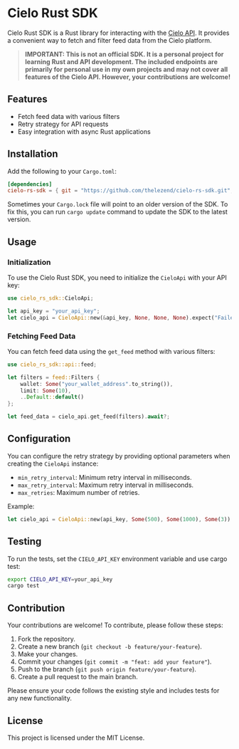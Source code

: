 # Cielo Rust SDK

Cielo Rust SDK is a Rust library for interacting with the [Cielo API](https://developer.cielo.finance/reference/getfeed). It provides a convenient way to fetch and filter feed data from the Cielo platform.

> **IMPORTANT: This is not an official SDK. It is a personal project for learning Rust and API development. The included endpoints are primarily for personal use in my own projects and may not cover all features of the Cielo API. However, your contributions are welcome!**

## Features

- Fetch feed data with various filters
- Retry strategy for API requests
- Easy integration with async Rust applications

## Installation

Add the following to your `Cargo.toml`:

```toml
[dependencies]
cielo-rs-sdk = { git = "https://github.com/thelezend/cielo-rs-sdk.git", branch = "main"}
```

Sometimes your `Cargo.lock` file will point to an older version of the SDK. To fix this, you can run `cargo update` command to update the SDK to the latest version.

## Usage

### Initialization

To use the Cielo Rust SDK, you need to initialize the `CieloApi` with your API key:

```rust
use cielo_rs_sdk::CieloApi;

let api_key = "your_api_key";
let cielo_api = CieloApi::new(&api_key, None, None, None).expect("Failed to initialize CieloApi");
```

### Fetching Feed Data

You can fetch feed data using the `get_feed` method with various filters:

```rust
use cielo_rs_sdk::api::feed;

let filters = feed::Filters {
    wallet: Some("your_wallet_address".to_string()),
    limit: Some(10),
    ..Default::default()
};

let feed_data = cielo_api.get_feed(filters).await?;
```

## Configuration

You can configure the retry strategy by providing optional parameters when creating the `CieloApi` instance:

- `min_retry_interval`: Minimum retry interval in milliseconds.
- `max_retry_interval`: Maximum retry interval in milliseconds.
- `max_retries`: Maximum number of retries.

Example:

```rust
let cielo_api = CieloApi::new(api_key, Some(500), Some(1000), Some(3)).expect("Failed to create CieloApi");
```

## Testing

To run the tests, set the `CIELO_API_KEY` environment variable and use cargo test:

```sh
export CIELO_API_KEY=your_api_key
cargo test
```

## Contribution

Your contributions are welcome! To contribute, please follow these steps:

1. Fork the repository.
2. Create a new branch (`git checkout -b feature/your-feature`).
3. Make your changes.
4. Commit your changes (`git commit -m "feat: add your feature"`).
5. Push to the branch (`git push origin feature/your-feature`).
6. Create a pull request to the main branch.

Please ensure your code follows the existing style and includes tests for any new functionality.

## License

This project is licensed under the MIT License.

